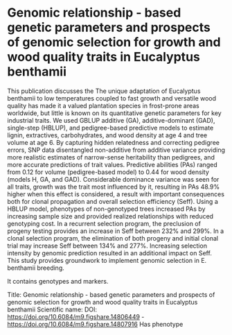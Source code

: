 # Genomic relationship - based genetic parameters and prospects of genomic selection for growth and wood quality traits in Eucalyptus benthamii

This publication discusses the The unique adaptation of Eucalyptus benthamii to low temperatures coupled to fast growth and versatile wood quality has made it a valued plantation species in frost-prone areas worldwide, but little is known on its quantitative genetic parameters for key industrial traits. We used GBLUP additive (GA), additive-dominant (GAD), single-step (HBLUP), and pedigree-based predictive models to estimate lignin, extractives, carbohydrates, and wood density at age 4 and tree volume at age 6. By capturing hidden relatedness and correcting pedigree errors, SNP data disentangled non-additive from additive variance providing more realistic estimates of narrow-sense heritability than pedigrees, and more accurate predictions of trait values. Predictive abilities (PAs) ranged from 0.12 for volume (pedigree-based model) to 0.44 for wood density (models H, GA, and GAD). Considerable dominance variance was seen for all traits, growth was the trait most influenced by it, resulting in PAs 48.9% higher when this effect is considered, a result with important consequences both for clonal propagation and overall selection efficiency (Seff). Using a HBLUP model, phenotypes of non-genotyped trees increased PAs by increasing sample size and provided realized relationships with reduced genotyping cost. In a recurrent selection program, the preclusion of progeny testing provides an increase in Seff between 232% and 299%. In a clonal selection program, the elimination of both progeny and initial clonal trial may increase Seff between 134% and 277%. Increasing selection intensity by genomic prediction resulted in an additional impact on Seff. This study provides groundwork to implement genomic selection in E. benthamii breeding.

It contains  genotypes and  markers.

Title: Genomic relationship - based genetic parameters and prospects of genomic selection for growth and wood quality traits in Eucalyptus benthamii
Scientific name: 
DOI: https://doi.org/10.6084/m9.figshare.14806449 - https://doi.org/10.6084/m9.figshare.14807916
Has phenotype 

